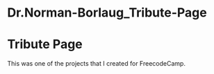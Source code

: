 # Dr.Norman-Borlaug_Tribute-Page


# Tribute Page

This was one of the projects that I created for FreecodeCamp. 